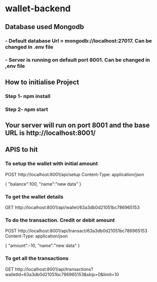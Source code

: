 # wallet-backend

## Database used **Mongodb**

### - Default database Url = mongodb://localhost:27017. Can be changed in .env file

### - Server is running on default port 8001. Can be changed in ,env file

## How to initialise Project

### Step 1- npm install

### Step 2- npm start

## Your server will run on port 8001 and the base URL is http://localhost:8001/

## APIS to hit

### To setup the wallet with initial amount

POST http://localhost:8001/api/setup
Content-Type: application/json

{
"balance":100,
"name":"new data"
}

### To get the wallet details

GET http://localhost:8001/api/wallet/63a3db0d21051bc786965153

### To do the transaction. Credit or debit amount

POST http://localhost:8001/api/transact/63a3db0d21051bc786965153
Content-Type: application/json

{
"amount":-10,
"name":"new data"
}

### To get all the transactions

GET http://localhost:8001/api/transactions?walletId=63a3db0d21051bc786965153&skip=0&limit=10
